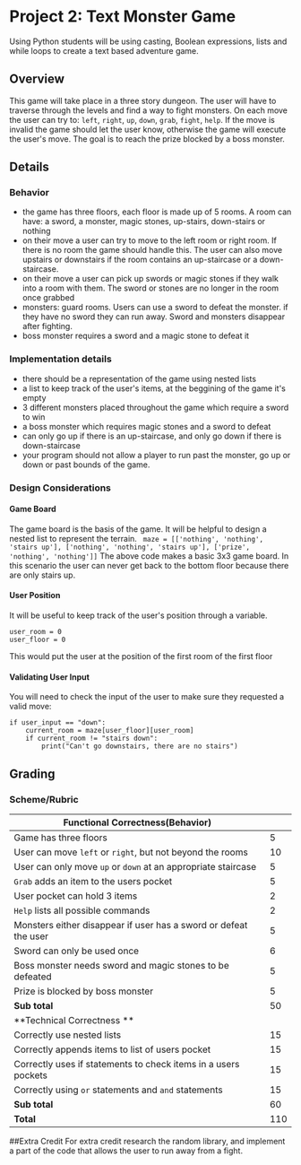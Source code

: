 # Project 2: Text Monster Game

Using Python students will be using casting, Boolean expressions, lists and while loops to create a text based adventure game.

## Overview
This game will take place in a three story dungeon. The user will have to traverse through the levels and find a way to fight monsters. On each move the user can try to: `left`, `right`, `up`, `down`, `grab`, `fight`, `help`. If the move is invalid the game should let the user know, otherwise the game will execute the user's move. The goal is to reach the prize blocked by a boss monster. 

## Details 
### Behavior 
* the game has three floors, each floor is made up of 5 rooms. A room can have: a sword, a monster, magic stones, up-stairs, down-stairs or nothing
* on their move a user can try to move to the left room or right room. If there is no room the game should handle this. The user can also move upstairs or downstairs if the room contains an up-staircase or a down-staircase. 
* on their move a user can pick up swords or magic stones if they walk into a room with them. The sword or stones are no longer in the room once grabbed
* monsters: guard rooms. Users can use a sword to defeat the monster. if they have no sword they can run away. Sword and monsters disappear after fighting. 
* boss monster requires a sword and a magic stone to defeat it
### Implementation details 
* there should be a representation of the game using nested lists
* a list to keep track of the user's items, at the beggining of the game it's empty 
* 3 different monsters placed throughout the game which require a sword to win
* a boss monster which requires magic stones and a sword to defeat
* can only go up if there is an up-staircase, and only go down if there is down-staircase
* your program should not allow a player to run past the monster, go up or down or past bounds of the game. 

### Design Considerations
#### Game Board
The game board is the basis of the game. It will be helpful to design a nested list to represent the terrain. 
``` maze = [['nothing', 'nothing', 'stairs up'], ['nothing', 'nothing', 'stairs up'], ['prize', 'nothing', 'nothing']]```
The above code makes a basic 3x3 game board. In this scenario the user can never get back to the bottom floor because there are only stairs up.
#### User Position
It will be useful to keep track of the user's position through a variable. 
``` 
user_room = 0
user_floor = 0 
``` 
This would put the user at the position of the first room of the first floor
#### Validating User Input
You will need to check the input of the user to make sure they requested a valid move: 
```
if user_input == "down":
    current_room = maze[user_floor][user_room]
    if current_room != "stairs down": 
        print("Can't go downstairs, there are no stairs")
```

## Grading 
### Scheme/Rubric
| Functional Correctness(Behavior)                                |     |
| --------------------------------------------------------------- |-----|
| Game has three floors                                           | 5   |
| User can move `left` or `right`, but not beyond the rooms       | 10  |
| User can only move `up` or `down` at an appropriate staircase   | 5   |
| `Grab` adds an item to the users pocket                         | 5   |
|  User pocket can hold 3 items                                   | 2   |
| `Help` lists all possible commands                              | 2   |
| Monsters either disappear if user has a sword or defeat the user| 5   |
| Sword can only be used once                                     | 6   | 
| Boss monster needs sword and magic stones to be defeated        | 5   |
| Prize is blocked by boss monster                                | 5   |
| **Sub total**                                                   | 50  |
| **Technical Correctness   **                                    |     |
| Correctly use nested lists                                      | 15  |
| Correctly appends items to list of users pocket                 | 15  |
| Correctly uses if statements to check items in a users pockets  | 15  |
| Correctly using `or` statements and `and` statements            | 15  |
| **Sub total**                                                   | 60  |
| **Total**                                                       | 110 |

##Extra Credit
For extra credit research the random library, and implement a part of the code that allows the user to run away from a fight. 
